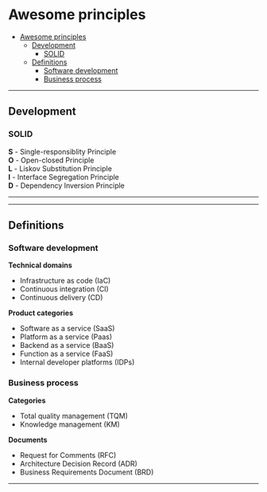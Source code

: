 # Awesome principles

- [Awesome principles](#awesome-principles)
  - [Development](#development)
    - [SOLID](#solid)
  - [Definitions](#definitions)
    - [Software development](#software-development)
    - [Business process](#business-process)

---

## Development

### SOLID

**S** - Single-responsiblity Principle  
**O** - Open-closed Principle  
**L** - Liskov Substitution Principle  
**I** - Interface Segregation Principle  
**D** - Dependency Inversion Principle

---


---

## Definitions

### Software development

**Technical domains**

- Infrastructure as code (IaC)
- Continuous integration (CI)
- Continuous delivery (CD)

**Product categories**

- Software as a service (SaaS)
- Platform as a service (Paas)
- Backend as a service (BaaS)
- Function as a service (FaaS)
- Internal developer platforms (IDPs)

### Business process

**Categories**

- Total quality management (TQM)
- Knowledge management (KM)

**Documents**

- Request for Comments (RFC)
- Architecture Decision Record (ADR)
- Business Requirements Document (BRD)

---


